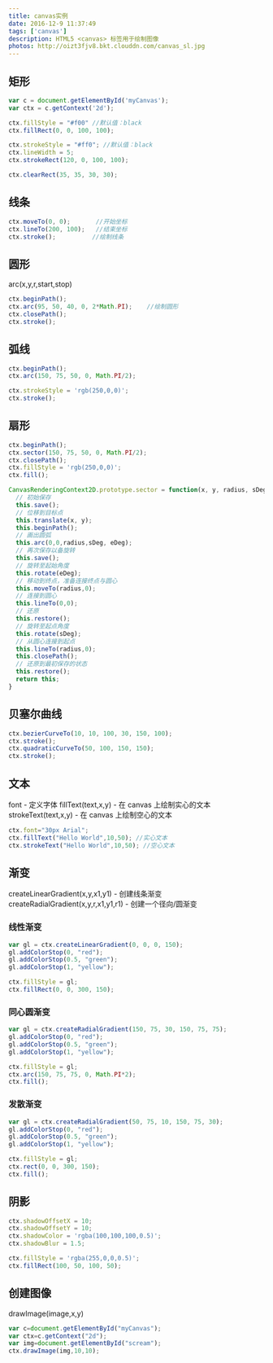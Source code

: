 ```yaml
---
title: canvas实例
date: 2016-12-9 11:37:49
tags: ['canvas']
description: HTML5 <canvas> 标签用于绘制图像
photos: http://oizt3fjv8.bkt.clouddn.com/canvas_sl.jpg
---
```


## 矩形
```javascript
var c = document.getElementById('myCanvas');
var ctx = c.getContext('2d');

ctx.fillStyle = "#f00" //默认值：black
ctx.fillRect(0, 0, 100, 100);

ctx.strokeStyle = "#ff0"; //默认值：black
ctx.lineWidth = 5;
ctx.strokeRect(120, 0, 100, 100);

ctx.clearRect(35, 35, 30, 30);
```

## 线条
```javascript
ctx.moveTo(0, 0);       //开始坐标
ctx.lineTo(200, 100);   //结束坐标
ctx.stroke();          //绘制线条
```

## 圆形
arc(x,y,r,start,stop)
```javascript
ctx.beginPath();
ctx.arc(95, 50, 40, 0, 2*Math.PI);    //绘制圆形
ctx.closePath();
ctx.stroke();
```

## 弧线
```javascript
ctx.beginPath();
ctx.arc(150, 75, 50, 0, Math.PI/2);

ctx.strokeStyle = 'rgb(250,0,0)';
ctx.stroke();
```

## 扇形
```javascript
ctx.beginPath();
ctx.sector(150, 75, 50, 0, Math.PI/2);
ctx.closePath();
ctx.fillStyle = 'rgb(250,0,0)';
ctx.fill();

CanvasRenderingContext2D.prototype.sector = function(x, y, radius, sDeg, eDeg) {
  // 初始保存
  this.save();
  // 位移到目标点
  this.translate(x, y);
  this.beginPath();
  // 画出圆弧
  this.arc(0,0,radius,sDeg, eDeg);
  // 再次保存以备旋转
  this.save();
  // 旋转至起始角度
  this.rotate(eDeg);
  // 移动到终点，准备连接终点与圆心
  this.moveTo(radius,0);
  // 连接到圆心
  this.lineTo(0,0);
  // 还原
  this.restore();
  // 旋转至起点角度
  this.rotate(sDeg);
  // 从圆心连接到起点
  this.lineTo(radius,0);
  this.closePath();
  // 还原到最初保存的状态
  this.restore();
  return this;
}
```

## 贝塞尔曲线
```javascript
ctx.bezierCurveTo(10, 10, 100, 30, 150, 100);
ctx.stroke();
ctx.quadraticCurveTo(50, 100, 150, 150);
ctx.stroke();
```

## 文本
font - 定义字体
fillText(text,x,y) - 在 canvas 上绘制实心的文本
strokeText(text,x,y) - 在 canvas 上绘制空心的文本
```javascript
ctx.font="30px Arial";
ctx.fillText("Hello World",10,50); //实心文本
ctx.strokeText("Hello World",10,50); //空心文本
```

## 渐变
createLinearGradient(x,y,x1,y1) - 创建线条渐变
createRadialGradient(x,y,r,x1,y1,r1) - 创建一个径向/圆渐变
### 线性渐变
```javascript
var gl = ctx.createLinearGradient(0, 0, 0, 150);
gl.addColorStop(0, "red");
gl.addColorStop(0.5, "green");
gl.addColorStop(1, "yellow");

ctx.fillStyle = gl;
ctx.fillRect(0, 0, 300, 150);
```
### 同心圆渐变
```javascript
var gl = ctx.createRadialGradient(150, 75, 30, 150, 75, 75);
gl.addColorStop(0, "red");
gl.addColorStop(0.5, "green");
gl.addColorStop(1, "yellow");

ctx.fillStyle = gl;
ctx.arc(150, 75, 75, 0, Math.PI*2);
ctx.fill();
```

### 发散渐变
```javascript
var gl = ctx.createRadialGradient(50, 75, 10, 150, 75, 30);
gl.addColorStop(0, "red");
gl.addColorStop(0.5, "green");
gl.addColorStop(1, "yellow");

ctx.fillStyle = gl;
ctx.rect(0, 0, 300, 150);
ctx.fill();
```

## 阴影
```javascript
ctx.shadowOffsetX = 10;
ctx.shadowOffsetY = 10;
ctx.shadowColor = 'rgba(100,100,100,0.5)';
ctx.shadowBlur = 1.5;

ctx.fillStyle = 'rgba(255,0,0,0.5)';
ctx.fillRect(100, 50, 100, 50);
```
## 创建图像
drawImage(image,x,y)
```javascript
var c=document.getElementById("myCanvas");
var ctx=c.getContext("2d");
var img=document.getElementById("scream");
ctx.drawImage(img,10,10);
```
